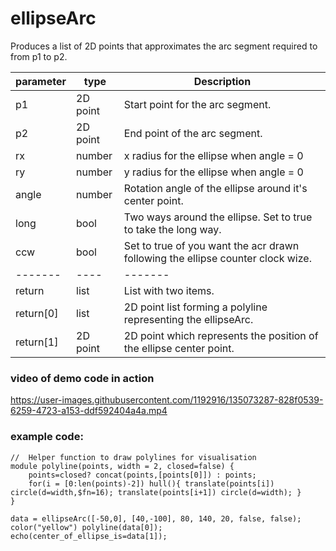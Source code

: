 # ellipseArc

Produces a list of 2D points that approximates the arc segment required to from p1 to p2.

|parameter|type|Description|
|-------|----|-------|
|p1|2D point|Start point for the arc segment.|
|p2|2D point|End point of the arc segment.|
|rx|number|x radius for the ellipse when angle = 0|
|ry|number|y radius for the ellipse when angle = 0|
|angle|number|Rotation angle of the ellipse around it's center point.|
|long|bool|Two ways around the ellipse. Set to true to take the long way.|
|ccw|bool|Set to true of you want the acr drawn following the ellipse counter clock wize.|
|-------|----|-------|
|return|list|List with two items.
|return[0]|list|2D point list forming a polyline representing the ellipseArc.|
|return[1]|2D point|2D point which represents the position of the ellipse center point.|

### video of demo code in action<br>
https://user-images.githubusercontent.com/1192916/135073287-828f0539-6259-4723-a153-ddf592404a4a.mp4

### example code:

```
//  Helper function to draw polylines for visualisation
module polyline(points, width = 2, closed=false) {
    points=closed? concat(points,[points[0]]) : points;
    for(i = [0:len(points)-2]) hull(){ translate(points[i]) circle(d=width,$fn=16); translate(points[i+1]) circle(d=width); }
}

data = ellipseArc([-50,0], [40,-100], 80, 140, 20, false, false);
color("yellow") polyline(data[0]);
echo(center_of_ellipse_is=data[1]);
```
